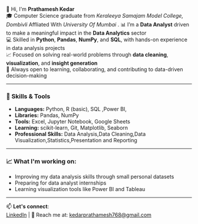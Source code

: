 👋 Hi, I'm **Prathamesh Kedar**  
🎓 Computer Science graduate from *Keraleeya Samajam Model College, Dombivli* Affliated With *University Of Mumbai* .
 📊 I’m a **Data Analyst** driven to make a meaningful impact in the **Data Analytics** sector  
💻 Skilled in **Python**, **Pandas**, **NumPy**, and **SQL**, with hands-on experience in data analysis projects  
📈 Focused on solving real-world problems through **data cleaning**, **visualization**, and **insight generation**  
🤝 Always open to learning, collaborating, and contributing to data-driven decision-making  

---

### 🔧 Skills & Tools
- **Languages:** Python, R (basic), SQL  ,Power BI,
- **Libraries:** Pandas, NumPy
- **Tools:** Excel, Jupyter Notebook, Google Sheets  
- **Learning:**  scikit-learn, Git, Matplotlib, Seaborn 
- **Professional Skills:** Data Analysis,Data Cleaning,Data Visualization,Statistics,Presentation and Reporting

---

### 📈 What I'm working on:
- Improving my data analysis skills through small personal datasets  
- Preparing for data analyst internships  
- Learning visualization tools like Power BI and Tableau  

---

📫 **Let's connect**:  
[LinkedIn](https://www.linkedin.com/in/prathameshkedar2025) | 📧 Reach me at: [kedarprathamesh768@gmail.com](mailto:kedarprathamesh768@gmail.com)

